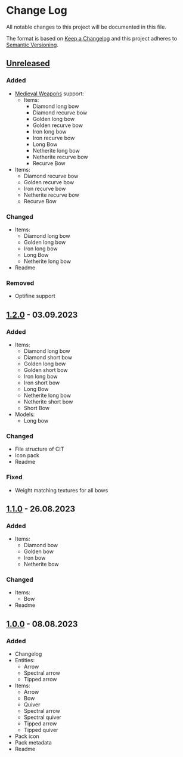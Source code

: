 # Change Log

All notable changes to this project will be documented in this file.

The format is based on [Keep a Changelog](http://keepachangelog.com/)
and this project adheres to [Semantic Versioning](http://semver.org/).

## [Unreleased]

### Added

- [Medieval Weapons](https://modrinth.com/mod/medievalweapons) support:
  - Items:
    - Diamond long bow
    - Diamond recurve bow
    - Golden long bow
    - Golden recurve bow
    - Iron long bow
    - Iron recurve bow
    - Long Bow
    - Netherite long bow
    - Netherite recurve bow
    - Recurve Bow
- Items:
  - Diamond recurve bow
  - Golden recurve bow
  - Iron recurve bow
  - Netherite recurve bow
  - Recurve Bow

### Changed

- Items:
  - Diamond long bow
  - Golden long bow
  - Iron long bow
  - Long Bow
  - Netherite long bow
- Readme

### Removed

- Optifine support

## [1.2.0] - 03.09.2023

### Added

- Items:
  - Diamond long bow
  - Diamond short bow
  - Golden long bow
  - Golden short bow
  - Iron long bow
  - Iron short bow
  - Long Bow
  - Netherite long bow
  - Netherite short bow
  - Short Bow
- Models:
  - Long bow

### Changed

- File structure of CIT
- Icon pack
- Readme

### Fixed

- Weight matching textures for all bows

## [1.1.0] - 26.08.2023

### Added

- Items:
  - Diamond bow
  - Golden bow
  - Iron bow
  - Netherite bow

### Changed

- Items:
  - Bow
- Readme

## [1.0.0] - 08.08.2023

### Added

- Changelog
- Entities:
  - Arrow
  - Spectral arrow
  - Tipped arrow
- Items:
  - Arrow
  - Bow
  - Quiver
  - Spectral arrow
  - Spectral quiver
  - Tipped arrow
  - Tipped quiver
- Pack icon
- Pack metadata
- Readme

[Unreleased]: https://github.com/Konsyliarz42/bow-and-arrow/compare/1.2.0...master
[1.2.0]: https://github.com/Konsyliarz42/bow-and-arrow/compare/1.1.0...1.2.0
[1.1.0]: https://github.com/Konsyliarz42/bow-and-arrow/compare/1.0.0...1.1.0
[1.0.0]: https://github.com/Konsyliarz42/bow-and-arrow/tree/1.0.0
